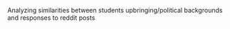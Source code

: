 Analyzing similarities between students upbringing/political backgrounds and responses to reddit posts 
